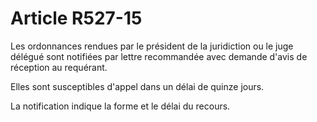 # Article R527-15

Les ordonnances rendues par le président de la juridiction ou le juge délégué sont notifiées par lettre recommandée avec demande d'avis de réception au requérant.

Elles sont susceptibles d'appel dans un délai de quinze jours.

La notification indique la forme et le délai du recours.
